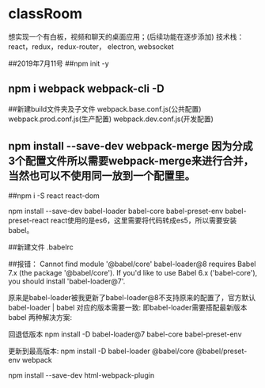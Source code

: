# classRoom
想实现一个有白板，视频和聊天的桌面应用；(后续功能在逐步添加)
技术栈： react，redux，redux-router， electron, websocket

##2019年7月11号
##npm init -y
## npm i webpack webpack-cli -D

##新建build文件夹及子文件 webpack.base.conf.js(公共配置) webpack.prod.conf.js(生产配置) webpack.dev.conf.js(开发配置)

## npm install --save-dev webpack-merge  因为分成3个配置文件所以需要webpack-merge来进行合并，当然也可以不使用同一放到一个配置里。

##npm i -S react react-dom

npm install --save-dev babel-loader babel-core babel-preset-env babel-preset-react react使用的是es6，这里需要将代码转成es5，所以需要安装babel。

##新建文件 .babelrc

##报错： Cannot find module '@babel/core' babel-loader@8 requires Babel 7.x (the package '@babel/core'). If you'd like to use Babel 6.x ('babel-core'), you should install 'babel-loader@7'.

原来是babel-loader被我更新了babel-loader@8不支持原来的配置了，官方默认babel-loader | babel 对应的版本需要一致: 即babel-loader需要搭配最新版本babel
两种解决方案:

回退低版本
npm install -D babel-loader@7 babel-core babel-preset-env

更新到最高版本:
npm install -D babel-loader @babel/core @babel/preset-env webpack

npm install --save-dev html-webpack-plugin